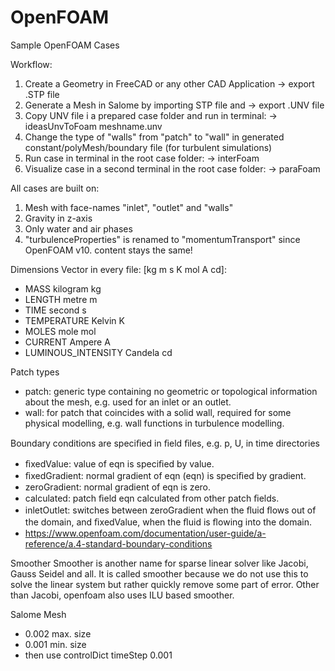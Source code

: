 # OpenFOAM
Sample OpenFOAM Cases

Workflow: 
1. Create a Geometry in FreeCAD or any other CAD Application -> export .STP file
2. Generate a Mesh in Salome by importing STP file and -> export .UNV file
3. Copy UNV file i a prepared case folder and run in terminal: -> ideasUnvToFoam meshname.unv
4. Change the type of "walls" from "patch" to "wall" in generated constant/polyMesh/boundary file (for turbulent simulations)
5. Run case in terminal in the root case folder: -> interFoam
6. Visualize case in a second terminal in the root case folder: -> paraFoam

All cases are built on:
1. Mesh with face-names "inlet", "outlet" and "walls"
2. Gravity in z-axis
3. Only water and air phases
4. "turbulenceProperties" is renamed to "momentumTransport" since OpenFOAM v10. content stays the same!

Dimensions Vector in every file: [kg m s K mol A cd]:
- MASS 	kilogram 	kg
- LENGTH 	metre 	m
- TIME 	second 	s
- TEMPERATURE 	Kelvin 	K
- MOLES 	mole 	mol
- CURRENT 	Ampere 	A
- LUMINOUS_INTENSITY 	Candela 	cd

Patch types
- patch: generic type containing no geometric or topological information about the mesh, e.g. used for an inlet or an outlet.
- wall: for patch that coincides with a solid wall, required for some physical modelling, e.g. wall functions in turbulence modelling.

Boundary conditions are speciﬁed in ﬁeld ﬁles, e.g. p, U, in time directories 
- ﬁxedValue: value of eqn is speciﬁed by value.
- ﬁxedGradient: normal gradient of eqn (eqn) is speciﬁed by gradient.
- zeroGradient: normal gradient of eqn is zero.
- calculated: patch ﬁeld eqn calculated from other patch ﬁelds.
- inletOutlet: switches between zeroGradient when the ﬂuid ﬂows out of the domain, and ﬁxedValue, when the ﬂuid is ﬂowing into the domain.
- https://www.openfoam.com/documentation/user-guide/a-reference/a.4-standard-boundary-conditions


Smoother
Smoother is another name for sparse linear solver like Jacobi, Gauss Seidel and all.
It is called smoother because we do not use this to solve the linear system but rather quickly remove some part of error.
Other than Jacobi, openfoam also uses ILU based smoother. 

Salome Mesh
- 0.002 max. size
- 0.001 min. size
- then use controlDict timeStep 0.001
